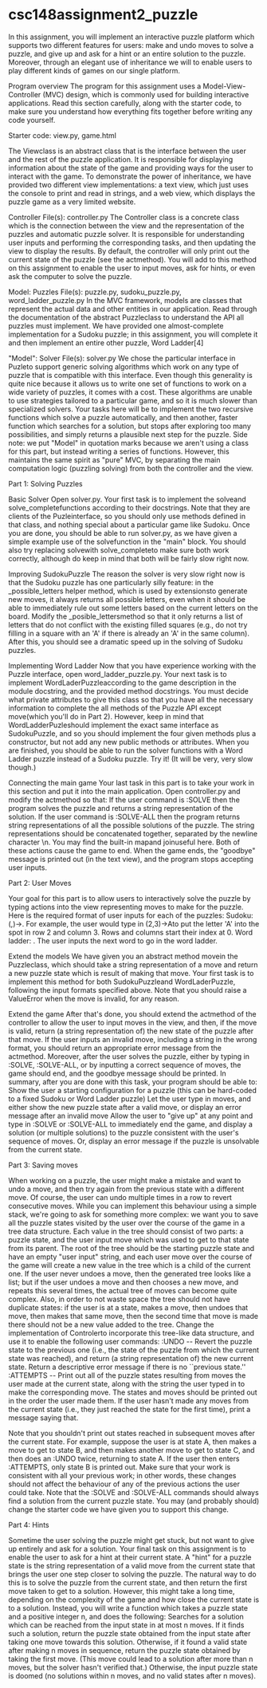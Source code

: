 # csc148assignment2_puzzle

In this assignment, you will implement an interactive puzzle platform which supports two different features for users: make and undo moves to solve a puzzle, and give up and ask for a hint or an entire solution to the puzzle. Moreover, through an elegant use of inheritance we will to enable users to play different kinds of games on our single platform.

Program overviewThe program for this assignment uses a Model-View-Controller (MVC) design, which is commonly used for building interactive applications. Read this section carefully, along with the starter code, to make sure you understand how everything fits together before writing any code yourself.

Starter code: view.py, game.html

The Viewclass is an abstract class that is the interface between the user and the rest of the puzzle application. It is responsible for displaying information about the state of the game and providing ways for the user to interact with the game. To demonstrate the power of inheritance, we have provided two different view implementations: a text view, which just uses the console to print and read in strings, and a web view, which displays the puzzle game as a very limited website.

Controller File(s): controller.pyThe Controller class is a concrete class which is the connection between the view and the representation of the puzzles and automatic puzzle solver. It is responsible for understanding user inputs and performing the corresponding tasks, and then updating the view to display the results.By default, the controller will only print out the current state of the puzzle (see the actmethod). You will add to this method on this assignment to enable the user to input moves, ask for hints, or even ask the computer to solve the puzzle.

Model: PuzzlesFile(s): puzzle.py, sudoku_puzzle.py, word_ladder_puzzle.pyIn the MVC framework, models are classes that represent the actual data and other entities in our application.Read through the documentation of the abstract Puzzleclass to understand the API all puzzles must implement. We have
provided one almost-complete implementation for a Sudoku puzzle; in this assignment, you will complete it and then implement an entire other puzzle, Word Ladder[4]

"Model": Solver File(s): solver.pyWe chose the particular interface in Puzleto support generic solving algorithms which work on any type of puzzle that is compatible with this interface. Even though this generality is quite nice because it allows us to write one set of functions to work on a wide variety of puzzles, it comes with a cost. These algorithms are unable to use strategies tailored to a particular game, and so it is much slower than specialized solvers.Your tasks here will be to implement the two recursive functions which solve a puzzle automatically, and then another, faster function which searches for a solution, but stops after exploring too many possibilities, and simply returns a plausible next step for the puzzle.Side note: we put "Model" in quotation marks because we aren't using a class for this part, but instead writing a series of functions. However, this maintains the same spirit as "pure" MVC, by separating the main computation logic (puzzling solving) from both the controller and the view.


Part 1: Solving Puzzles 
Basic SolverOpen solver.py. Your first task is to implement the solveand solve_completefunctions according to their docstrings. Note that they are clients of the Puzleinterface, so you should only use methods defined in that class, and nothing special about a particular game like Sudoku.Once you are done, you should be able to run solver.py, as we have given a simple example use of the solvefunction in the "main" block. You should also try replacing solvewith solve_completeto make sure both work correctly, although do keep in mind that both will be fairly slow right now.

Improving SudokuPuzzle
The reason the solver is very slow right now is that the Sudoku puzzle has one particularly silly feature: in the _possible_letters helper method, which is used by extensionsto generate new moves, it always returns all possible letters, even when it should be able to immediately rule out some letters based on the current letters on the board.Modify the _posible_lettersmethod so that it only returns a list of letters that do not conflict with the existing filled squares (e.g., do not try filling in a square with an 'A' if there is already an 'A' in the same column). After this, you should see a dramatic speed up in the solving of Sudoku puzzles.

Implementing Word LadderNow that you have experience working with the Puzzle interface, open word_ladder_puzzle.py. Your next task is to implement WordLaderPuzzleaccording to the game description in the module docstring, and the provided method docstrings. You must decide what private attributes to give this class so that you have all the necessary information to complete the all methods of the Puzzle API except move(which you'll do in Part 2). However, keep in mind that WordLadderPuzleshould implement the exact same
interface as SudokuPuzzle, and so you should implement the four given methods plus a constructor, but not add any new public methods or attributes.When you are finished, you should be able to run the solver functions with a Word Ladder puzzle instead of a Sudoku puzzle. Try it! (It will be very, very slow though.)

Connecting the main gameYour last task in this part is to take your work in this section and put it into the main application. Open controller.py and modifythe actmethod so that:If the user command is :SOLVE then the program solves the puzzle and returns a string representation of the solution.If the user command is :SOLVE-ALL then the program returns string representations of all the possible solutions of the puzzle. The string representations should be concatenated together, separated by the newline character \n. You may find the built-in mapand joinuseful here.Both of these actions cause the game to end. When the game ends, the "goodbye" message is printed out (in the text view), and the program stops accepting user inputs.

Part 2: User Moves
Your goal for this part is to allow users to interactively solve the puzzle by typing actions into the view representing moves to make for the puzzle. Here is the required format of user inputs for each of the puzzles:Sudoku: (<row>,<col>)-><leter>. For example, the user would type in (2,3)->Ato put the letter 'A' into the spot in row 2 and column 3. Rows and columns start their index at 0.Word ladder: <word>. The user inputs the next word to go in the word ladder. 
Extend the modelsWe have given you an abstract method movein the Puzzleclass, which should take a string representation of a move and return a new puzzle state which is result of making that move. Your first task is to implement this method for both SudokuPuzzleand WordLaderPuzzle, following the input formats specified above. Note that you should raise a ValueError when the move is invalid, for any reason.

Extend the gameAfter that's done, you should extend the actmethod of the controller to allow the user to input moves in the view, and then, if the move is valid, return (a string representation of) the new state of the puzzle after that move.If the user inputs an invalid move, including a string in the wrong format, you should return an appropriate error message from the actmethod.Moreover, after the user solves the puzzle, either by typing in :SOLVE, :SOLVE-ALL, or by inputting a correct sequence of moves, the game should end, and the goodbye message should be printed.In summary, after you are done with this task, your program should be able to:Show the user a starting configuration for a puzzle (this can be hard-coded to a fixed Sudoku or Word Ladder puzzle)Let the user type in moves, and either show the new puzzle state after a valid move, or display an error message after an invalid moveAllow the user to "give up" at any point and type in :SOLVE or :SOLVE-ALL to immediately end the game, and display a solution (or multiple solutions) to the puzzle consistent with the user's sequence of moves. Or, display an error message if the puzzle is unsolvable from the current state.

Part 3: Saving moves
When working on a puzzle, the user might make a mistake and want to undo a move, and then try again from the previous state with a different move. Of course, the user can undo multiple times in a row to revert consecutive moves. While you can implement this behaviour using a simple stack, we're going to ask for something more complex: we want you to save all the puzzle states visited by the user over the course of the game in a tree data structure.Each value in the tree should consist of two parts: a puzzle state, and the user input move which was used to get to that state from its parent. The root of the tree should be the starting puzzle state and have an empty "user input" string, and each user move over the course of the game will create a new value in the tree which is a child of the current one.If the user never undoes a move, then the generated tree looks like a list; but if the user undoes a move and then chooses a new move, and repeats this several times, the actual tree of moves can become quite complex.Also, in order to not waste space the tree should not have duplicate states: if the user is at a state, makes a move, then undoes that move, then makes that same move, then the second time that move is made there should not be a new value added to the tree.Change the implementation of Controlerto incorporate this tree-like data structure, and use it to enable the following user commands::UNDO -- Revert the puzzle state to the previous one (i.e., the state of the puzzle from which the current state was reached), and return (a string representation of) the new current state. Return a descriptive error message if there is no ``previous state.'':ATTEMPTS -- Print out all of the puzzle states resulting from moves the user made at the current state, along with the string the user typed in to make the corresponding move. The states and moves should be printed out in the order the user made them. If the user hasn't made any moves from the current state (i.e., they just reached the state for the first time), print a message saying that.  
Note that you shouldn't print out states reached in subsequent moves after the current state. For example, suppose the user is at state A, then makes a move to get to state B, and then makes another move to get to state C, and then does an :UNDO twice, returning to state A. If the user then enters :ATTEMPTS, only state B is printed out.Make sure that your work is consistent with all your previous work; in other words, these changes should not affect the behaviour of any of the previous actions the user could take. Note that the :SOLVE and :SOLVE-ALL commands should always find a solution from the current puzzle state.You may (and probably should) change the starter code we have given you to support this change.

Part 4: Hints
Sometime the user solving the puzzle might get stuck, but not want to give up entirely and ask for a solution. Your final task on this assignment is to enable the user to ask for a hint at their current state. A "hint" for a puzzle state is the string representation of a valid move from the current state that brings the user one step closer to solving the puzzle.The natural way to do this is to solve the puzzle from the current state, and then return the first move taken to get to a solution. However, this might take a long time, depending on the complexity of the game and how close the current state is to a solution.Instead, you will write a function which takes a puzzle state and a positive integer n, and does the following:Searches for a solution which can be reached from the input state in at most n moves.If it finds such a solution, return the puzzle state obtained from the input state after taking one move towards this solution. Otherwise, if it found a valid state after making n moves in sequence, return the puzzle state obtained by taking the first move. (This move could lead to a solution after more than n moves, but the solver hasn't verified that.)Otherwise, the input puzzle state is doomed (no solutions within n moves, and no valid states after n moves).   